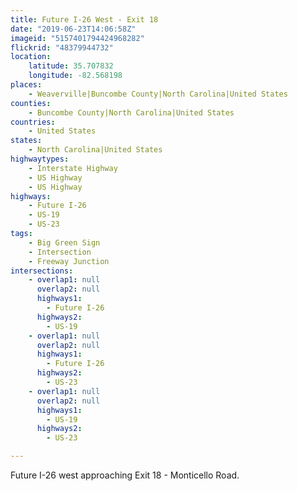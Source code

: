 ```yaml
---
title: Future I-26 West - Exit 18
date: "2019-06-23T14:06:58Z"
imageid: "5157401794424968282"
flickrid: "48379944732"
location:
    latitude: 35.707832
    longitude: -82.568198
places:
    - Weaverville|Buncombe County|North Carolina|United States
counties:
    - Buncombe County|North Carolina|United States
countries:
    - United States
states:
    - North Carolina|United States
highwaytypes:
    - Interstate Highway
    - US Highway
    - US Highway
highways:
    - Future I-26
    - US-19
    - US-23
tags:
    - Big Green Sign
    - Intersection
    - Freeway Junction
intersections:
    - overlap1: null
      overlap2: null
      highways1:
        - Future I-26
      highways2:
        - US-19
    - overlap1: null
      overlap2: null
      highways1:
        - Future I-26
      highways2:
        - US-23
    - overlap1: null
      overlap2: null
      highways1:
        - US-19
      highways2:
        - US-23

---
```

Future I-26 west approaching Exit 18 - Monticello Road.